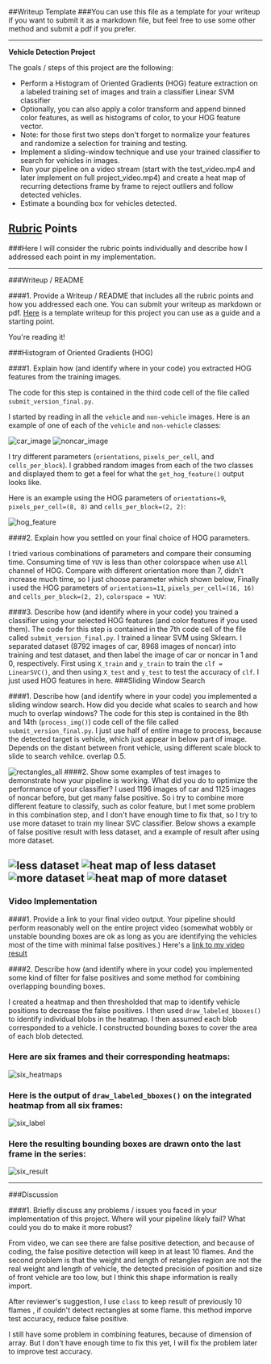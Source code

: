##Writeup Template
###You can use this file as a template for your writeup if you want to submit it as a markdown file, but feel free to use some other method and submit a pdf if you prefer.

---

**Vehicle Detection Project**

The goals / steps of this project are the following:

* Perform a Histogram of Oriented Gradients (HOG) feature extraction on a labeled training set of images and train a classifier Linear SVM classifier
* Optionally, you can also apply a color transform and append binned color features, as well as histograms of color, to your HOG feature vector. 
* Note: for those first two steps don't forget to normalize your features and randomize a selection for training and testing.
* Implement a sliding-window technique and use your trained classifier to search for vehicles in images.
* Run your pipeline on a video stream (start with the test_video.mp4 and later implement on full project_video.mp4) and create a heat map of recurring detections frame by frame to reject outliers and follow detected vehicles.
* Estimate a bounding box for vehicles detected.


## [Rubric](https://review.udacity.com/#!/rubrics/513/view) Points
###Here I will consider the rubric points individually and describe how I addressed each point in my implementation.  

---
###Writeup / README

####1. Provide a Writeup / README that includes all the rubric points and how you addressed each one.  You can submit your writeup as markdown or pdf.  [Here](https://github.com/udacity/CarND-Vehicle-Detection/blob/master/writeup_template.md) is a template writeup for this project you can use as a guide and a starting point.  

You're reading it!

###Histogram of Oriented Gradients (HOG)

####1. Explain how (and identify where in your code) you extracted HOG features from the training images.

The code for this step is contained in the third code cell of the file called `submit_version_final.py`.  

I started by reading in all the `vehicle` and `non-vehicle` images.  Here is an example of one of each of the `vehicle` and `non-vehicle` classes:

![car_image](output_images/car_example.png)
![noncar_image](output_images/noncar_example.png)

I try different parameters (`orientations`, `pixels_per_cell`, and `cells_per_block`).  I grabbed random images from each of the two classes and displayed them to get a feel for what the `get_hog_feature()` output looks like.

Here is an example using the HOG parameters of `orientations=9`, `pixels_per_cell=(8, 8)` and `cells_per_block=(2, 2)`:


![hog_feature](output_images/Image_HOG.png)

####2. Explain how you settled on your final choice of HOG parameters.

I tried various combinations of parameters and compare their consuming time. Consuming time of `YUV` is less than other colorspace when use  `All` channel of HOG. Compare with different orientation more than 7, didn't increase much time, so I just choose parameter which shown below, 
Finally i used the HOG parameters of `orientations=11`, `pixels_per_cell=(16, 16)` and `cells_per_block=(2, 2)`, `colorspace = YUV`: 

####3. Describe how (and identify where in your code) you trained a classifier using your selected HOG features (and color features if you used them).
The code for this step is contained in the 7th code cell of the file called `submit_version_final.py`.
I trained a linear SVM using Sklearn. I separated dataset (8792 images of car, 8968 images of noncar) into training and test dataset, and then label the image of car or noncar in 1 and 0, respectively. First using  `X_train` and  `y_train` to train the `clf = LinearSVC()`, and then using `X_test` and `y_test` to test the accuracy of `clf`. I just used HOG features in here.
###Sliding Window Search

####1. Describe how (and identify where in your code) you implemented a sliding window search.  How did you decide what scales to search and how much to overlap windows?
The code for this step is contained in the 8th and 14th (`process_img()`) code cell of the file called `submit_version_final.py`.
I just use half of entire image to process, because the detected target is vehicle, which just appear in below part of image. Depends on the distant between front vehicle, using different scale block to slide to search vehilce. overlap 0.5.

![rectangles_all](output_images/all_rectangles.png)
####2. Show some examples of test images to demonstrate how your pipeline is working.  What did you do to optimize the performance of your classifier?
I used 1196 images of car and 1125 images of noncar before, but get many false positive. So i try to combine more different feature to classify, such as color feature, but I met some problem in this combination step, and I don't have enough time to fix that, so I try to use more dataset to train my linear SVC classifier. Below shows a example of false positive result with less dataset, and a example of result after using more dataset.  

![less dataset](output_images/less_dataset.png)
![heat map of less dataset](output_images/heatmap_of_less_dataset.png)
![more dataset](output_images/detect_rectangles.png)
![heat map of more dataset](output_images/heatmap.png)
---

### Video Implementation

####1. Provide a link to your final video output.  Your pipeline should perform reasonably well on the entire project video (somewhat wobbly or unstable bounding boxes are ok as long as you are identifying the vehicles most of the time with minimal false positives.)
Here's a [link to my video result](video_out/project_video_out.mp4)


####2. Describe how (and identify where in your code) you implemented some kind of filter for false positives and some method for combining overlapping bounding boxes.

I created a heatmap and then thresholded that map to identify vehicle positions to decrease the false positives.  I then used `draw_labeled_bboxes()` to identify individual blobs in the heatmap.  I then assumed each blob corresponded to a vehicle.  I constructed bounding boxes to cover the area of each blob detected.  


### Here are six frames and their corresponding heatmaps:

![six_heatmaps](output_images/heatmap_6.png)

### Here is the output of `draw_labeled_bboxes()` on the integrated heatmap from all six frames:
![six_label](output_images/labels_6.png)

### Here the resulting bounding boxes are drawn onto the last frame in the series:
![six_result](output_images/result_6.png)



---

###Discussion

####1. Briefly discuss any problems / issues you faced in your implementation of this project.  Where will your pipeline likely fail?  What could you do to make it more robust?

From video, we can see there are false positive detection, and because of coding, the false positive detection will keep in at least 10 flames. And the second problem is that the weight and length of retangles region are not the real weight and length of vehicle, the detected precision of position and size of front vehicle are too low, but I think this shape information is really import.

After reviewer's suggestion, I use `class` to keep result of previously 10 flames , if couldn't detect rectangles at some flame. this method imporve test accuracy, reduce false positive.

I still have some problem in combining features, because of dimension of array. But I don't have enough time to fix this yet, I will fix the problem later to improve test accuracy.

